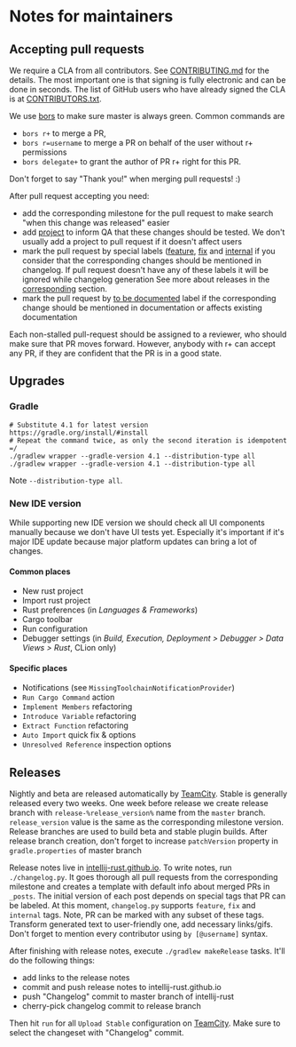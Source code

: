 # Notes for maintainers

## Accepting pull requests

We require a CLA from all contributors. See [CONTRIBUTING.md](CONTRIBUTING.md) 
for the details. The most important one is that signing is fully electronic 
and can be done in seconds. The list of GitHub users who have already signed 
the CLA is at [CONTRIBUTORS.txt](CONTRIBUTORS.txt).

We use [bors](https://bors.tech/) to make sure master is always green. Common commands are

* `bors r+` to merge a PR,
* `bors r=username` to merge a PR on behalf of the user without r+ permissions
* `bors delegate+` to grant the author of PR r+ right for this PR. 

Don't forget to say "Thank you!" when merging pull requests! :)

After pull request accepting you need:
* add the corresponding milestone for the pull request to make search "when this change was released" easier
* add [project](https://github.com/intellij-rust/intellij-rust/projects) to inform QA 
that these changes should be tested. We don't usually add a project to pull request if it doesn't affect users
* mark the pull request by special labels ([feature](https://github.com/intellij-rust/intellij-rust/labels/feature), 
[fix](https://github.com/intellij-rust/intellij-rust/labels/fix) and 
[internal](https://github.com/intellij-rust/intellij-rust/labels/internal) if you consider
that the corresponding changes should be mentioned in changelog.
If pull request doesn't have any of these labels it will be ignored while changelog generation
See more about releases in the [corresponding](#Releases) section.
* mark the pull request by [to be documented](https://github.com/intellij-rust/intellij-rust/labels/to%20be%20documented) label
if the corresponding change should be mentioned in documentation or affects existing documentation


Each non-stalled pull-request should be assigned to a reviewer, who should make
sure that PR moves forward. However, anybody with r+ can accept any PR, if
they are confident that the PR is in a good state.

## Upgrades

### Gradle

```
# Substitute 4.1 for latest version https://gradle.org/install/#install
# Repeat the command twice, as only the second iteration is idempotent =/ 
./gradlew wrapper --gradle-version 4.1 --distribution-type all
./gradlew wrapper --gradle-version 4.1 --distribution-type all
```

Note `--distribution-type all`.

### New IDE version

While supporting new IDE version we should check all UI components manually
because we don't have UI tests yet.
Especially it's important if it's major IDE update 
because major platform updates can bring a lot of changes.

#### Common places
* New rust project
* Import rust project
* Rust preferences (in *Languages & Frameworks*)
* Cargo toolbar
* Run configuration
* Debugger settings (in *Build, Execution, Deployment > Debugger > Data Views > Rust*, CLion only)

#### Specific places
* Notifications (see `MissingToolchainNotificationProvider`)
* `Run Cargo Command` action
* `Implement Members` refactoring
* `Introduce Variable` refactoring
* `Extract Function` refactoring
* `Auto Import` quick fix & options
* `Unresolved Reference` inspection options

## Releases

Nightly and beta are released automatically by [TeamCity]. Stable is generally released every two weeks.
One week before release we create release branch with `release-%release_version%` name from the `master` branch.
`release_version` value is the same as the corresponding milestone version.
Release branches are used to build beta and stable plugin builds.
After release branch creation, don't forget to increase `patchVersion` property in `gradle.properties` of master branch

Release notes live in [intellij-rust.github.io](https://github.com/intellij-rust/intellij-rust.github.io).
To write notes, run `./changelog.py`. It goes thorough all pull requests from the corresponding milestone and 
creates a template with default info about merged PRs in `_posts`. 
The initial version of each post depends on special tags that PR can be labeled. 
At this moment, `changelog.py` supports `feature`, `fix` and `internal` tags. 
Note, PR can be marked with any subset of these tags.
Transform generated text to user-friendly one, add necessary links/gifs. 
Don't forget to mention every contributor using `by [@username]` syntax.

After finishing with release notes, execute `./gradlew makeRelease` tasks. It'll do the following things:

* add links to the release notes
* commit and push release notes to intellij-rust.github.io
* push "Changelog" commit to master branch of intellij-rust
* cherry-pick changelog commit to release branch

Then hit `run` for all `Upload Stable` configuration on [TeamCity].
Make sure to select the changeset with "Changelog" commit.

[TeamCity]: https://teamcity.jetbrains.com/project.html?projectId=IntellijIdeaPlugins_Rust
